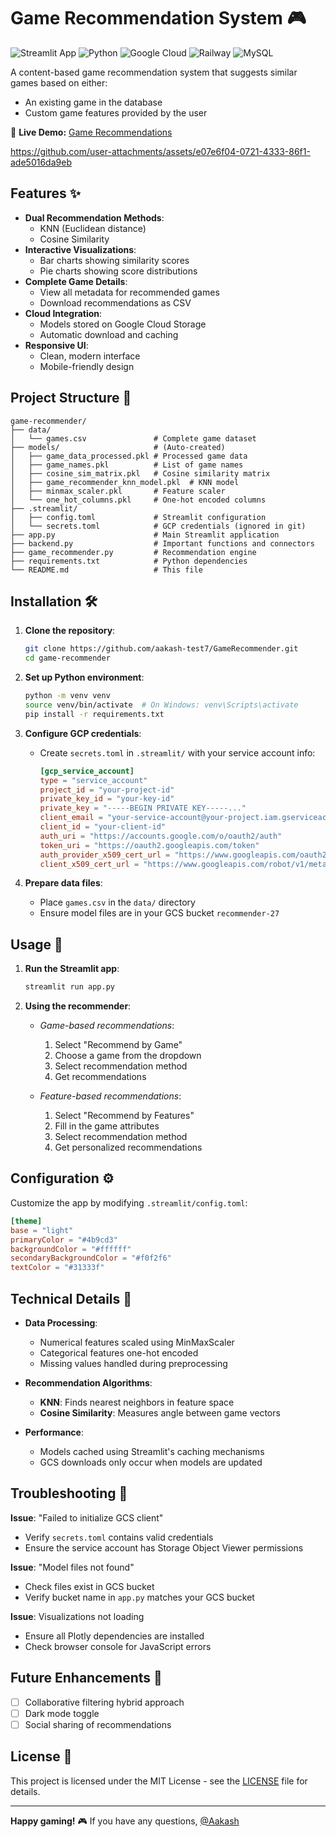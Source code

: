 # Game Recommendation System 🎮

![Streamlit App](https://img.shields.io/badge/Streamlit-FF4B4B?style=for-the-badge&logo=Streamlit&logoColor=white)
![Python](https://img.shields.io/badge/Python-3776AB?style=for-the-badge&logo=python&logoColor=white)
![Google Cloud](https://img.shields.io/badge/Google_Cloud-4285F4?style=for-the-badge&logo=google-cloud&logoColor=white)
![Railway](https://img.shields.io/badge/Railway-0B0D0E?style=for-the-badge&logo=railway&logoColor=white)
![MySQL](https://img.shields.io/badge/MySQL-005C84?style=for-the-badge&logo=mysql&logoColor=white)
                
A content-based game recommendation system that suggests similar games based on either:
- An existing game in the database
- Custom game features provided by the user

🔗 **Live Demo:** [Game Recommendations](https://aakash-game.streamlit.app/)  

https://github.com/user-attachments/assets/e07e6f04-0721-4333-86f1-ade5016da9eb

## Features ✨

- **Dual Recommendation Methods**:
  - KNN (Euclidean distance)
  - Cosine Similarity
- **Interactive Visualizations**:
  - Bar charts showing similarity scores
  - Pie charts showing score distributions
- **Complete Game Details**:
  - View all metadata for recommended games
  - Download recommendations as CSV
- **Cloud Integration**:
  - Models stored on Google Cloud Storage
  - Automatic download and caching
- **Responsive UI**:
  - Clean, modern interface
  - Mobile-friendly design

## Project Structure 📂

```
game-recommender/
├── data/
│   └── games.csv               # Complete game dataset
├── models/                     # (Auto-created)
│   ├── game_data_processed.pkl # Processed game data
│   ├── game_names.pkl          # List of game names
│   ├── cosine_sim_matrix.pkl   # Cosine similarity matrix
│   ├── game_recommender_knn_model.pkl  # KNN model
│   ├── minmax_scaler.pkl       # Feature scaler
│   └── one_hot_columns.pkl     # One-hot encoded columns
├── .streamlit/
│   ├── config.toml             # Streamlit configuration
│   └── secrets.toml            # GCP credentials (ignored in git)
├── app.py                      # Main Streamlit application
├── backend.py                  # Important functions and connectors
├── game_recommender.py         # Recommendation engine
├── requirements.txt            # Python dependencies
└── README.md                   # This file
```

## Installation 🛠️

1. **Clone the repository**:
   ```bash
   git clone https://github.com/aakash-test7/GameRecommender.git
   cd game-recommender
   ```

2. **Set up Python environment**:
   ```bash
   python -m venv venv
   source venv/bin/activate  # On Windows: venv\Scripts\activate
   pip install -r requirements.txt
   ```

3. **Configure GCP credentials**:
   - Create `secrets.toml` in `.streamlit/` with your service account info:
     ```toml
     [gcp_service_account]
     type = "service_account"
     project_id = "your-project-id"
     private_key_id = "your-key-id"
     private_key = "-----BEGIN PRIVATE KEY-----..."
     client_email = "your-service-account@your-project.iam.gserviceaccount.com"
     client_id = "your-client-id"
     auth_uri = "https://accounts.google.com/o/oauth2/auth"
     token_uri = "https://oauth2.googleapis.com/token"
     auth_provider_x509_cert_url = "https://www.googleapis.com/oauth2/v1/certs"
     client_x509_cert_url = "https://www.googleapis.com/robot/v1/metadata/x509/..."
     ```

4. **Prepare data files**:
   - Place `games.csv` in the `data/` directory
   - Ensure model files are in your GCS bucket `recommender-27`

## Usage 🚀

1. **Run the Streamlit app**:
   ```bash
   streamlit run app.py
   ```

2. **Using the recommender**:
   - *Game-based recommendations*:
     1. Select "Recommend by Game"
     2. Choose a game from the dropdown
     3. Select recommendation method
     4. Get recommendations
   
   - *Feature-based recommendations*:
     1. Select "Recommend by Features"
     2. Fill in the game attributes
     3. Select recommendation method
     4. Get personalized recommendations

## Configuration ⚙️

Customize the app by modifying `.streamlit/config.toml`:
```toml
[theme]
base = "light"
primaryColor = "#4b9cd3"
backgroundColor = "#ffffff"
secondaryBackgroundColor = "#f0f2f6"
textColor = "#31333f"
```

## Technical Details 🔧

- **Data Processing**:
  - Numerical features scaled using MinMaxScaler
  - Categorical features one-hot encoded
  - Missing values handled during preprocessing

- **Recommendation Algorithms**:
  - **KNN**: Finds nearest neighbors in feature space
  - **Cosine Similarity**: Measures angle between game vectors

- **Performance**:
  - Models cached using Streamlit's caching mechanisms
  - GCS downloads only occur when models are updated

## Troubleshooting 🐛

**Issue**: "Failed to initialize GCS client"
- Verify `secrets.toml` contains valid credentials
- Ensure the service account has Storage Object Viewer permissions

**Issue**: "Model files not found"
- Check files exist in GCS bucket
- Verify bucket name in `app.py` matches your GCS bucket

**Issue**: Visualizations not loading
- Ensure all Plotly dependencies are installed
- Check browser console for JavaScript errors

## Future Enhancements 🚧

- [ ] Collaborative filtering hybrid approach
- [ ] Dark mode toggle
- [ ] Social sharing of recommendations

## License 📄

This project is licensed under the MIT License - see the [LICENSE](LICENSE) file for details.

---

**Happy gaming!** 🎮 If you have any questions, [@Aakash](https://github.com/aakash-test7)
